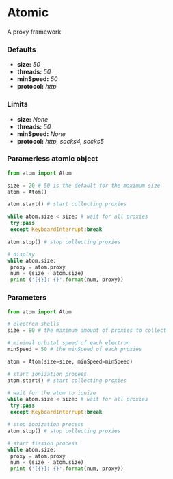 # Atomic
A proxy framework

### Defaults
- **size:** *50*
- **threads:** *50*
- **minSpeed:** *50*
- **protocol:** *http*

### Limits
- **size:** *None*
- **threads:** *50*
- **minSpeed:** *None*
- **protocol:** *http, socks4, socks5*

### Paramerless atomic object
```python
from atom import Atom

size = 20 # 50 is the default for the maximum size 
atom = Atom()

atom.start() # start collecting proxies

while atom.size < size: # wait for all proxies
 try:pass
 except KeyboardInterrupt:break

atom.stop() # stop collecting proxies

# display 
while atom.size:
 proxy = atom.proxy
 num = (size - atom.size)
 print ('[{}]: {}'.format(num, proxy))
```

### Parameters
```python
from atom import Atom

# electron shells
size = 80 # the maximum amount of proxies to collect

# minimal orbital speed of each electron
minSpeed = 50 # the minSpeed of each proxies

atom = Atom(size=size, minSpeed=minSpeed)

# start ionization process 
atom.start() # start collecting proxies

# wait for the atom to ionize
while atom.size < size: # wait for all proxies
 try:pass
 except KeyboardInterrupt:break

# stop ionization process
atom.stop() # stop collecting proxies

# start fission process 
while atom.size:
 proxy = atom.proxy
 num = (size - atom.size)
 print ('[{}]: {}'.format(num, proxy))
```